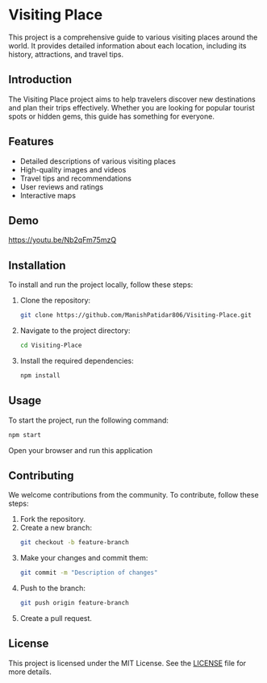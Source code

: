 # Visiting Place

This project is a comprehensive guide to various visiting places around the world. It provides detailed information about each location, including its history, attractions, and travel tips.


## Introduction
The Visiting Place project aims to help travelers discover new destinations and plan their trips effectively. Whether you are looking for popular tourist spots or hidden gems, this guide has something for everyone.

## Features
- Detailed descriptions of various visiting places
- High-quality images and videos
- Travel tips and recommendations
- User reviews and ratings
- Interactive maps

 ## Demo
 https://youtu.be/Nb2qFm75mzQ
 

## Installation
To install and run the project locally, follow these steps:

1. Clone the repository:
    ```bash
    git clone https://github.com/ManishPatidar806/Visiting-Place.git
    ```
2. Navigate to the project directory:
    ```bash
    cd Visiting-Place
    ```
3. Install the required dependencies:
    ```bash
    npm install
    ```

## Usage
To start the project, run the following command:
```bash
npm start
```
Open your browser and run this application

## Contributing
We welcome contributions from the community. To contribute, follow these steps:

1. Fork the repository.
2. Create a new branch:
    ```bash
    git checkout -b feature-branch
    ```
3. Make your changes and commit them:
    ```bash
    git commit -m "Description of changes"
    ```
4. Push to the branch:
    ```bash
    git push origin feature-branch
    ```
5. Create a pull request.

## License
This project is licensed under the MIT License. See the [LICENSE](LICENSE) file for more details.
